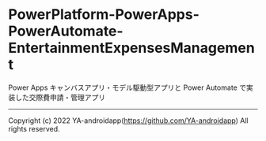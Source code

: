 # PowerPlatform-PowerApps-PowerAutomate-EntertainmentExpensesManagement

Power Apps キャンバスアプリ・モデル駆動型アプリと Power Automate で実装した交際費申請・管理アプリ

---

Copyright (c) 2022 YA-androidapp(https://github.com/YA-androidapp) All rights reserved.
